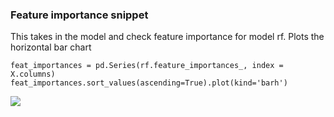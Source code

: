 
### Feature importance snippet

This takes in the model and check feature importance for model rf. Plots the horizontal bar chart
```
feat_importances = pd.Series(rf.feature_importances_, index = X.columns)
feat_importances.sort_values(ascending=True).plot(kind='barh')
```

![](https://lh3.googleusercontent.com/drive-viewer/AFGJ81p9lPc9peRDj4yduJvf86b7lbMYpJoyijvFDAioNq1y3SJz3dkPQom648HaowB48xw5dljYq3NLj5tmdN1CNGkiqyvT=s2560)
